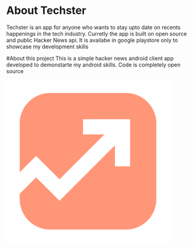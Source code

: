 # About Techster 
Techster is an app for anyone who wants to stay upto date on recents happenings in the tech industry. Curretly the app is built on open source and public Hacker News api.
It is availabe in google playstore only to showcase my development skills

#About this project
This is a simple hacker news android client app developed to demonstarte my android skills. Code is completely open source

![alt text](app/src/main/res/mipmap-xxxhdpi/ic_app_logo_foreground.png)
